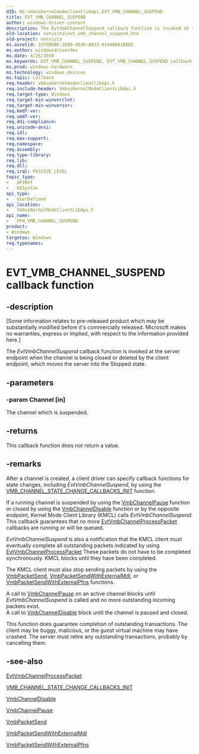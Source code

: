 ```yaml
---
UID: NC:vmbuskernelmodeclientlibapi.EVT_VMB_CHANNEL_SUSPEND
title: EVT_VMB_CHANNEL_SUSPEND
author: windows-driver-content
description: The EvtVmbChannelSuspend callback function is invoked at the server endpoint when the channel is being closed or deleted by the client endpoint, which moves the server into the Stopped state.
old-location: netvista\evt_vmb_channel_suspend.htm
old-project: netvista
ms.assetid: 31FED6BE-2E89-4D36-A833-9144AD61B885
ms.author: windowsdriverdev
ms.date: 4/25/2018
ms.keywords: EVT_VMB_CHANNEL_SUSPEND, EVT_VMB_CHANNEL_SUSPEND callback, EvtVmbChannelSuspend, EvtVmbChannelSuspend callback function [Network Drivers Starting with Windows Vista], PFN_VMB_CHANNEL_SUSPEND, PFN_VMB_CHANNEL_SUSPEND callback function pointer [Network Drivers Starting with Windows Vista], netvista.evt_vmb_channel_suspend, vmbuskernelmodeclientlibapi/EvtVmbChannelSuspend
ms.prod: windows-hardware
ms.technology: windows-devices
ms.topic: callback
req.header: vmbuskernelmodeclientlibapi.h
req.include-header: VmbusKernelModeClientLibApi.h
req.target-type: Windows
req.target-min-winverclnt: 
req.target-min-winversvr: 
req.kmdf-ver: 
req.umdf-ver: 
req.ddi-compliance: 
req.unicode-ansi: 
req.idl: 
req.max-support: 
req.namespace: 
req.assembly: 
req.type-library: 
req.lib: 
req.dll: 
req.irql: PASSIVE_LEVEL
topic_type:
-	APIRef
-	kbSyntax
api_type:
-	UserDefined
api_location:
-	VmbusKernelModeClientLibApi.h
api_name:
-	PFN_VMB_CHANNEL_SUSPEND
product:
- Windows
targetos: Windows
req.typenames: 
---
```


# EVT_VMB_CHANNEL_SUSPEND callback function


## -description


<p class="CCE_Message">[Some information relates to pre-released product which may be substantially modified before it's commercially released. Microsoft makes no warranties, express or implied, with respect to the information provided here.]

The <i>EvtVmbChannelSuspend</i> callback function is invoked at the server endpoint when the channel is being
closed or deleted by the client endpoint, which moves the server into the Stopped
state.  


## -parameters




### -param Channel [in]

The channel which is suspended.


## -returns



This callback function does not return a value.




## -remarks



After a channel is created, a client driver can specify callback functions for state changes, including  <i>EvtVmbChannelSuspend</i>, by using the <a href="https://msdn.microsoft.com/2255C8A2-85FB-4B96-8AE9-66FAFD73EE73">VMB_CHANNEL_STATE_CHANGE_CALLBACKS_INIT</a> function.

If a running channel is suspended by using the <a href="https://msdn.microsoft.com/434CA5F7-24D4-40E7-AE77-C0732D3FBBFF">VmbChannelPause</a> function or closed by using the <a href="https://msdn.microsoft.com/688A1DF3-F801-47C3-8403-9FA5D96BD428">VmbChannelDisable</a> function or by the opposite endpoint, Kernel Mode Client Library (KMCL) calls <i>EvtVmbChannelSuspend</i>.  This callback guarantees that no more 
<a href="https://msdn.microsoft.com/46020122-0B0E-4C05-8B13-68100B227E93">EvtVmbChannelProcessPacket</a> callbacks are running or will be queued.

<i>EvtVmbChannelSuspend</i> is also a 
notification that the KMCL client must eventually complete all outstanding 
packets indicated by using  <a href="https://msdn.microsoft.com/46020122-0B0E-4C05-8B13-68100B227E93">EvtVmbChannelProcessPacket</a> These packets do 
not have to be completed synchronously.  KMCL blocks until they have 
been completed.  

The KMCL client must also stop sending packets by using the <a href="https://msdn.microsoft.com/EBB981CB-0107-497A-B6E6-9271E22A8D5F">VmbPacketSend</a>, <a href="https://msdn.microsoft.com/C1B3FA0C-65B8-4CE1-B8F5-650DF54C9E1E">VmbPacketSendWithExternalMdl</a>, or <a href="https://msdn.microsoft.com/50AACCAB-EFEA-42B7-8A34-FE110C7CDEED">VmbPacketSendWithExternalPfns</a> functions.  



A call to <a href="https://msdn.microsoft.com/434CA5F7-24D4-40E7-AE77-C0732D3FBBFF">VmbChannelPause</a> on an active channel blocks until 
<i>EvtVmbChannelSuspend</i> is called and no more outstanding incoming packets exist.  
A call to <a href="https://msdn.microsoft.com/688A1DF3-F801-47C3-8403-9FA5D96BD428">VmbChannelDisable</a> block until the channel is paused and closed.

This function does guarantee completion of outstanding transactions.  The client may be buggy, malicious,
or the guest virtual machine may have crashed.  The server must retire any outstanding transactions, probably by cancelling them. 




## -see-also




<a href="https://msdn.microsoft.com/46020122-0B0E-4C05-8B13-68100B227E93">EvtVmbChannelProcessPacket</a>



<a href="https://msdn.microsoft.com/2255C8A2-85FB-4B96-8AE9-66FAFD73EE73">VMB_CHANNEL_STATE_CHANGE_CALLBACKS_INIT</a>



<a href="https://msdn.microsoft.com/688A1DF3-F801-47C3-8403-9FA5D96BD428">VmbChannelDisable</a>



<a href="https://msdn.microsoft.com/434CA5F7-24D4-40E7-AE77-C0732D3FBBFF">VmbChannelPause</a>



<a href="https://msdn.microsoft.com/EBB981CB-0107-497A-B6E6-9271E22A8D5F">VmbPacketSend</a>



<a href="https://msdn.microsoft.com/C1B3FA0C-65B8-4CE1-B8F5-650DF54C9E1E">VmbPacketSendWithExternalMdl</a>



<a href="https://msdn.microsoft.com/50AACCAB-EFEA-42B7-8A34-FE110C7CDEED">VmbPacketSendWithExternalPfns</a>
 

 

